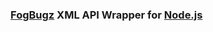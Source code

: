 ### [FogBugz](http://www.fogcreek.com/fogbugz/) XML API Wrapper for [Node.js](http://www.nodejs.org/)

